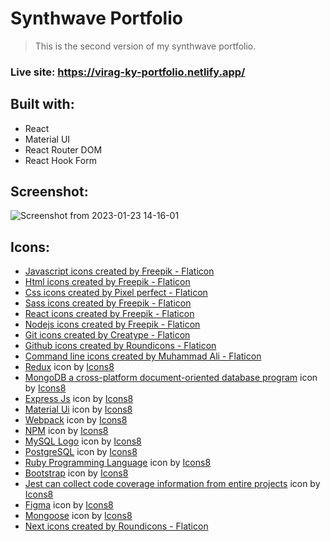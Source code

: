 # Synthwave Portfolio

> This is the second version of my synthwave portfolio.

### Live site: https://virag-ky-portfolio.netlify.app/

## Built with:

- React
- Material UI
- React Router DOM
- React Hook Form

## Screenshot:
![Screenshot from 2023-01-23 14-16-01](https://user-images.githubusercontent.com/79658534/214039606-699c7110-6410-4e1c-b5c5-7e73e4c4e3ef.png)



## Icons:

- <a href="https://www.flaticon.com/free-icons/javascript" title="javascript icons">Javascript icons created by Freepik - Flaticon</a>
- <a href="https://www.flaticon.com/free-icons/html" title="html icons">Html icons created by Freepik - Flaticon</a>
- <a href="https://www.flaticon.com/free-icons/css" title="css icons">Css icons created by Pixel perfect - Flaticon</a>
- <a href="https://www.flaticon.com/free-icons/sass" title="sass icons">Sass icons created by Freepik - Flaticon</a>
- <a href="https://www.flaticon.com/free-icons/react" title="react icons">React icons created by Freepik - Flaticon</a>
- <a href="https://www.flaticon.com/free-icons/nodejs" title="nodejs icons">Nodejs icons created by Freepik - Flaticon</a>
- <a href="https://www.flaticon.com/free-icons/git" title="git icons">Git icons created by Creatype - Flaticon</a>
- <a href="https://www.flaticon.com/free-icons/github" title="github icons">Github icons created by Roundicons - Flaticon</a>
- <a href="https://www.flaticon.com/free-icons/command-line" title="command line icons">Command line icons created by Muhammad Ali - Flaticon</a>
- <a target="_blank" href="https://icons8.com/icon/jD-fJzVguBmw/redux">Redux</a> icon by <a target="_blank" href="https://icons8.com">Icons8</a>
- <a target="_blank" href="https://icons8.com/icon/tBBf3P8HL0vR/mongodb-a-cross-platform-document-oriented-database-program">MongoDB a cross-platform document-oriented database program</a> icon by <a target="_blank" href="https://icons8.com">Icons8</a>
- <a target="_blank" href="https://icons8.com/icon/PZQVBAxaueDJ/express-js">Express Js</a> icon by <a target="_blank" href="https://icons8.com">Icons8</a>
- <a target="_blank" href="https://icons8.com/icon/gFw7X5Tbl3ss/material-ui">Material Ui</a> icon by <a target="_blank" href="https://icons8.com">Icons8</a>
- <a target="_blank" href="https://icons8.com/icon/sOWbK4N3cxGh/webpack">Webpack</a> icon by <a target="_blank" href="https://icons8.com">Icons8</a>
- <a target="_blank" href="https://icons8.com/icon/24895/npm">NPM</a> icon by <a target="_blank" href="https://icons8.com">Icons8</a>
- <a target="_blank" href="https://icons8.com/icon/UFXRpPFebwa2/mysql-logo">MySQL Logo</a> icon by <a target="_blank" href="https://icons8.com">Icons8</a>
- <a target="_blank" href="https://icons8.com/icon/38561/postgresql">PostgreSQL</a> icon by <a target="_blank" href="https://icons8.com">Icons8</a>
- <a target="_blank" href="https://icons8.com/icon/22189/ruby-programming-language">Ruby Programming Language</a> icon by <a target="_blank" href="https://icons8.com">Icons8</a>
- <a target="_blank" href="https://icons8.com/icon/84710/bootstrap">Bootstrap</a> icon by <a target="_blank" href="https://icons8.com">Icons8</a>
- <a target="_blank" href="https://icons8.com/icon/3u82blvEilbF/jest-can-collect-code-coverage-information-from-entire-projects">Jest can collect code coverage information from entire projects</a> icon by <a target="_blank" href="https://icons8.com">Icons8</a>
- <a target="_blank" href="https://icons8.com/icon/zfHRZ6i1Wg0U/figma">Figma</a> icon by <a target="_blank" href="https://icons8.com">Icons8</a>
- <a target="_blank" href="https://icons8.com/icon/gKfcEStXI1Hm/mongoose">Mongoose</a> icon by <a target="_blank" href="https://icons8.com">Icons8</a>
- <a href="https://www.flaticon.com/free-icons/next" title="next icons">Next icons created by Roundicons - Flaticon</a>
